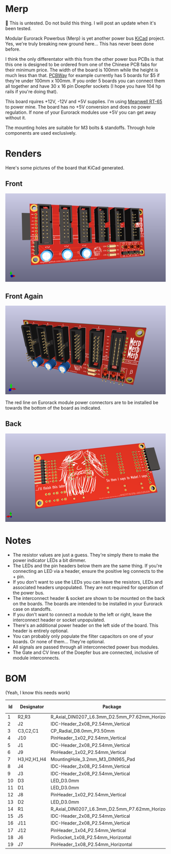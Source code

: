 # Merp

🛑 This is untested. Do not build this thing. I will post an update when it's been tested.

Modular Eurorack Powerbus (Merp) is yet another power bus [KiCad](https://www.kicad.org/) project. Yes, we're truly breaking new ground here... This has never been done before.

I think the only differentator with this from the other power bus PCBs is that this one is designed to be ordered from one of the Chinese PCB fabs for their minimum price. The width of the board is 100mm while the height is much less than that. [PCBWay](https://www.pcbway.com/) for example currently has 5 boards for $5 if they're under 100mm x 100mm. If you order 5 boards you can connect them all together and have 30 x 16 pin Doepfer sockets (I hope you have 104 hp rails if you're doing that). 

This board rquires +12V, -12V and +5V supplies. I'm using [Meanwell RT-65](https://www.meanwell.com/webapp/product/search.aspx?prod=RT-65) to power mine. The board has no +5V conversion and does no power regulation. If none of your Eurorack modules use +5V you can get away without it.

The mounting holes are suitable for M3 bolts & standoffs. Through hole components are used exclusively.  

# Renders

Here's some pictures of the board that KiCad generated.

## Front

![](images/merp_front.png?raw=true)

## Front Again

![](images/merp_front2.png?raw=true)

The red line on Eurorack module power connectors are to be installed be towards the bottom of the board as indicated.

## Back

![](images/merp_back.png?raw=true)

# Notes

- The resistor values are just a guess. They're simply there to make the power indicator LEDs a bit dimmer.
- The LEDs and the pin headers below them are the same thing. If you're connecting an LED via a header, ensure the positive leg connects to the + pin.
- If you don't want to use the LEDs you can leave the resistors, LEDs and associated headers unpopulated. They are not required for operation of the power bus.
- The interconnect header & socket are shown to be mounted on the back on the boards. The boards are intended to be installed in your Eurorack case on standoffs.
- If you don't want to connect a module to the left or right, leave the interconnect header or socket unpopulated.
- There's an additional power header on the left side of the board. This header is entirely optional.
- You can probably only populate the filter capacitors on one of your boards. Or none of them... They're optional.
- All signals are passed through all interconnected power bus modules.
- The Gate and CV lines of the Doepfer bus are connected, inclusive of module interconnects.

# BOM

(Yeah, I know this needs work)

|Id |Designator |Package                                         |Quantity|Designation    |Supplier and ref|FIELD7|FIELD8|
|---|-----------|------------------------------------------------|--------|---------------|----------------|------|------|
|1  |R2,R3      |R_Axial_DIN0207_L6.3mm_D2.5mm_P7.62mm_Horizontal|2       |47k            |                |      |      |
|2  |J2         |IDC-Header_2x08_P2.54mm_Vertical                |1       |B              |                |      |      |
|3  |C3,C2,C1   |CP_Radial_D8.0mm_P3.50mm                        |3       |47uF           |                |      |      |
|4  |J10        |PinHeader_1x02_P2.54mm_Vertical                 |1       |-12V           |                |      |      |
|5  |J1         |IDC-Header_2x08_P2.54mm_Vertical                |1       |A              |                |      |      |
|6  |J9         |PinHeader_1x02_P2.54mm_Vertical                 |1       |+12V           |                |      |      |
|7  |H3,H2,H1,H4|MountingHole_3.2mm_M3_DIN965_Pad                |4       |GND            |                |      |      |
|8  |J4         |IDC-Header_2x08_P2.54mm_Vertical                |1       |D              |                |      |      |
|9  |J3         |IDC-Header_2x08_P2.54mm_Vertical                |1       |C              |                |      |      |
|10 |D3         |LED_D3.0mm                                      |1       |-12V           |                |      |      |
|11 |D1         |LED_D3.0mm                                      |1       |+5V            |                |      |      |
|12 |J8         |PinHeader_1x02_P2.54mm_Vertical                 |1       |+5V            |                |      |      |
|13 |D2         |LED_D3.0mm                                      |1       |+12V           |                |      |      |
|14 |R1         |R_Axial_DIN0207_L6.3mm_D2.5mm_P7.62mm_Horizontal|1       |12k            |                |      |      |
|15 |J5         |IDC-Header_2x08_P2.54mm_Vertical                |1       |E              |                |      |      |
|16 |J11        |IDC-Header_2x08_P2.54mm_Vertical                |1       |F              |                |      |      |
|17 |J12        |PinHeader_1x04_P2.54mm_Vertical                 |1       |Conn_01x04_Male|                |      |      |
|18 |J6         |PinSocket_1x08_P2.54mm_Horizontal               |1       |IO1            |                |      |      |
|19 |J7         |PinHeader_1x08_P2.54mm_Horizontal               |1       |IO2            |                |      |      |
